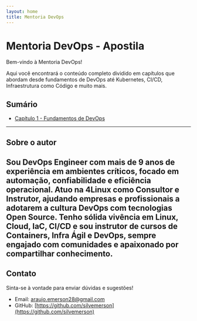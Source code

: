 ```yaml
---
layout: home
title: Mentoria DevOps
---
```


# Mentoria DevOps - Apostila

Bem-vindo à  Mentoria DevOps!

Aqui você encontrará o conteúdo completo dividido em capítulos que abordam desde fundamentos de DevOps até Kubernetes, CI/CD, Infraestrutura como Código e muito mais.

## Sumário

- [Capítulo 1 - Fundamentos de DevOps](capitulos/01-fundamentos.md)


---

## Sobre o autor

Sou DevOps Engineer com mais de 9 anos de experiência em ambientes críticos, focado em automação, confiabilidade e eficiência operacional. Atuo na 4Linux como Consultor e Instrutor, ajudando empresas e profissionais a adotarem a cultura DevOps com tecnologias Open Source. Tenho sólida vivência em Linux, Cloud, IaC, CI/CD e sou instrutor de cursos de Containers, Infra Ágil e DevOps, sempre engajado com comunidades e apaixonado por compartilhar conhecimento.
---

## Contato

Sinta-se à vontade para enviar dúvidas e sugestões!

- Email: araujo.emerson28@gmail.com 
- GitHub: [https://github.com/silvemerson](https://github.com/silvemerson)  
